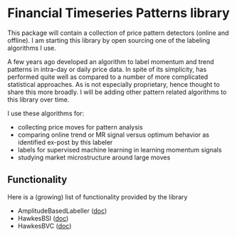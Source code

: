 # Financial Timeseries Patterns library
This package will contain a collection of price pattern detectors (online and offline).  I am starting this library by open sourcing one of the labeling algorithms I use.

A few years ago developed an algorithm to label momentum and trend patterns in intra-day or daily price data.  In spite of its simplicity, has performed quite well as compared to a number of more complicated statistical approaches.  As is not especially proprietary, hence thought to share this more broadly.  I will be adding other pattern related algorithms to this library over time.

I use these algorithms for:

- collecting price moves for pattern analysis
- comparing online trend or MR signal versus optimum behavior as identified ex-post by this labeler
- labels for supervised machine learning in learning momentum signals
- studying market microstructure around large moves

## Functionality
Here is a (growing) list of functionality provided by the library
- AmplitudeBasedLabeller ([doc](/docs/AmplitudeBasedLabeler.md))
- HawkesBSI ([doc](/docs/HawkesBSI.tex.md))
- HawkesBVC ([doc](/docs/HawkesBVC.tex.md))


